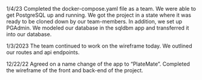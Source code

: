 1/4/23
Completed the docker-compose.yaml file as a team. We were able to get PostgreSQL up and running. We got the project in a state where it was ready to be cloned down by our team-members. In addition, we set up PGAdmin. We modeled our database in the sqldbm app and transferred it into our database. 

1/3/2023
The team continued to work on the wireframe today. We outlined our routes and api endpoints. 

12/22/22
Agreed on a name change of the app to “PlateMate”. Completed the wireframe of the front and back-end of the project. 
